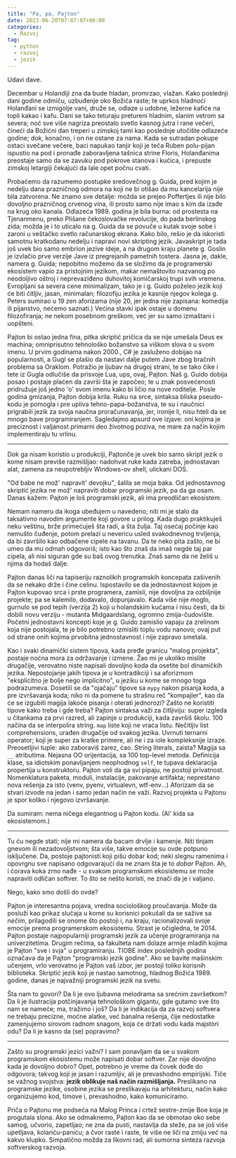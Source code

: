 ```yaml
---
title: "Pa, pa, Pajton"
date: 2023-06-20T07:07:07+00:00
categories:
  - Razvoj
tag:
  - python
  - razvoj
  - jezik
---
```


Udavi dave.

<!--more-->

Decembar u Holandiji zna da bude hladan, promrzao, vlažan. Kako poslednji dani godine odmiču, uzbuđenje oko Božića raste; te uprkos hladnoći Holanđani se izmigolje vani, druže se, odlaze u udobne, ležerne kafiće na topli kakao i kafu. Dani se tako teturaju pretureni hladnim, slanim vetrom sa severa; noć sve više nagriza preostalo svetlo kasnog jutra i rane večeri, čineći da Božićni dan treperi u zimskoj tami kao poslednje utočište odlazeće godine; dok, konačno, i on ne ostane za nama. Kada se sutradan pokupe ostaci svečane večere, baci napukao tanjir koji je teča Ruben polu-pijan ispustio na pod i pronađe zaboravljena tašnica strine Floris, Holanđanima preostaje samo da se zavuku pod pokrove stanova i kućica, i prepuste zimskoj letargiji čekajući da lale opet počnu cvati.

Probaćemo da razumemo postupke sredovečnog g. Guida, pred kojim je nedelju dana prazničnog odmora na koji ne bi otišao da mu kancelarija nije bila zatvorena. Ne znamo sve detalje: možda se prejeo Poffertjes ili nije bilo dovoljno prazničnog crvenog vina, ili prosto samo nije imao s kim da izađe na krug oko kanala. Odlazeća 1989. godina je bila burna: od prostesta na Tjenanmenu, preko Plišane čekoslovačke revolucije, do pada berlinskog zida; možda je i to uticalo na g. Guida da se povuče u kutak svoje sobe i zaroni u veštačko svetlo računarskog ekrana. Kako bilo, rešio je da iskoristi samotnu kratkodanu nedelju i napravi novi skripting jezik. Javaskript je tada još uvek bio samo embrion jezive ideje, a na drugom kraju planete g. Goslin je izvlačio prve verzije Jave iz pregrejanih pametnih tostera. Jasna je, dakle, namera g. Guida; nepobitno možemo da se složimo da je programerski ekosistem vapio za pristojnim jezikom, makar nemaštovito nazvanog po neodoljivo oštroj i neprevaziđeno duhovitoj komičarskoj trupi svih vremena. Evropljani sa severa cene minimalizam, tako je i g. Guido poželeo jezik koji će biti čitljiv, jasan, minimalan; filozofiju jezika je kasnije njegov kolega g. Peters sumirao u 19 zen aforizama (nije 20, jer jedna nije zapisana: komedija ili pijanstvo, nećemo saznati.) Većina stavki ipak ostaje u domenu filozofiranja; ne nekom posebnom greškom, već jer su samo izmaštani i uopšteni.

Pajton bi ostao jedna fina, pitka skriptić pričica da se nije umešala Deus ex machina; omniprisutno tehnološko božanstvo sa viškom slova `O` u svom imenu. U prvim godinama nakon 2000., C# je zasluženo dobijao na popularnosti, a Gugl se plašio da nastavi dalje putem Jave zbog bračnih problema sa Oraklom. Potražio je ljubav na drugoj strani, te se tako čike i tete iz Gugla odlučiše da prisvoje Lua, ups, ovaj, Pajton. Naš g. Guido dobija posao i postaje plaćen da završi šta je započeo; te u znak posvećenosti pridružuje još jedno 'o' svom imenu kako bi ličio na nove roditelje. Posle godina gmizanja, Pajton dobija krila. Ruku na srce, sintaksa bliska pseudo-kodu je pomogla i pre upliva tehno-papa-božanstva, te su i naučnici prigrabili jezik za svoja naučna proračunavanja, jer, ironije li, nisu hteli da se mnogo bave programiranjem. Sagledajmo apsurd ove izjave: oni kojima je preciznost i valjanost primarni deo životnog poziva, ne mare za način kojim implementiraju tu vrlinu.

----

Dok ga nisam koristio u produkciji, Pajtonče je uvek bio samo skript jezik o kome nisam previše razmišljao: nadohvat ruke kada zatreba, jednostavan alat, zamena za neupotrebljiv Windows-ov shell, ulickani DOS.

"Od babe ne mož' napravit' devojku", šalila se moja baka. Od jednostavnog skriptić jezika ne mož' napraviti dobar programski jezik, pa da ga osam. Danas kažem: Pajton je loš programski jezik, ali ima preodličan ekosistem.

Nemam nameru da ikoga ubeđujem u navedeno; niti mi je stalo da taksativno navodim argumente koji govore u prilog. Kada dugo praktikuješ neku veštinu, brže primećuješ šta radi, a šta žulja. Taj osećaj počinje kao nemušto čuđenje, potom prelazi u nevericu usled svakodnevnog trvljenja, da bi završilo kao odbačene cipele na tavanu. Da te neko pita zašto, ne bi umeo da mu odmah odgovoriš; isto kao što znaš da imaš negde taj par cipela, ali nisi siguran gde su baš ovog trenutka. Znaš samo da ne želiš u njima da hodaš dalje.

Pajton danas liči na tapiseriju raznolikih programskih koncepata zašivenih da se nekako drže i čine celinu. Ispostavilo se da jednostavnost kojom je Pajton kupovao srca i prste programera, zamisli, nije dovoljna za ozbiljnije projekte; pa se kalemilo, dodavalo, dopunjavalo. Kada više nije moglo, gurnulo se pod tepih (verzija 2) koji u holandskim kućama i nisu česti, da bi dobili novu verziju - mutanta Midgaardslang, ogromno zmija-čudovište. Početni jednostavni koncepti koje je g. Guido zamislio vapaju za zrelinom koja nije postojala, te je bilo potrebno izmisliti toplu vodu nanovo; ovaj put od strane onih kojima prvobitna jednostavnost i nije zapravo smetala.

Kao i svaki dinamički sistem tipova, kada pređe granicu "malog projekta", postaje noćna mora za održavanje i izmene. Žao mi je ukoliko mislite drugačije, verovatno niste napisali dovoljno koda da osetite bol dinamičkih jezika. Nepostojanje jakih tipova  je u kontradikciji i sa aforizmom "eksplicitno je bolje nego implicitno", u jeziku u kome se mnogo toga podrazumeva. Dosetili se da "ojačaju" tipove sa `mypy` nakon pisanja koda, a pre izvršavanja koda; niko ni da pomene tu strašnu reč "kompajler", kao da će se izgubiti magija lakoće pisanja i oterati jednorozi? Zašto ne koristiti tipove kako treba i gde treba? Pajton sintaksa važi za čitljiviju: super izgleda u čitankama za prvi razred, ali zapinje u produkciji, kada završiš školu. 100 načina da se interpolira string. `map` liste koji ne vraća listu. Nečitljiv list comprehensions, urađen drugačije od svakog jezika. Uvrnuti ternarni operator; koji je super za kratke primere, ali ne i za iole kompleksnije izraze. Preosetljivi tuple: ako zaboraviš zarez, ćao. String literals, zaista? Magija sa `__` atributima. Nejasna OO orijentacija, sa 100 top-level metoda. Definicija klase, sa idiotskim ponavljanjem neophodnog `self`, te tupava deklaracija propertija u konstruktoru. Pajton voli da ga svi pipaju, ne postoji privatnost. Nomenklatura paketa, moduli, instalacije, pakovanje artifakta; neprestano nova rešenja za isto (venv, pyenv, virtualevn, wtf-env...) Aforizam da se stvari izvode na jedan i samo jedan način ne važi. Razvoj projekta u Pajtonu je spor koliko i njegovo izvršavanje.

Da sumiram: nema ničega elegantnog u Pajton kodu. (Al' kida sa ekosistemom.)

----

Tu ću negde stati; nije mi namera da bacam drvlje i kamenje.  Niti tinjam gnevom ili nezadovoljstvom; šta više, takve emocije su ovde potpuno isključene. Da, postoje pajtonisti koji pišu dobar kod; neki slegnu ramenima i opovrgnu sve napisano odgovarajući da ne znam šta je to _dobar_ Pajton. Ah, i ćorava koka zrno nađe - u svakom programskom ekosistemu se može napraviti odličan softver. To što se nešto koristi, ne znači da je i valjano.

Nego, kako smo došli do ovde?

Pajton je interesantna pojava, vredna sociološkog proučavanja. Može da posluži kao prikaz slučaja u kome su korisnici pokušali da se sažive sa _nečim_, prilagodili se onome što postoji i, na kraju, racionalizovali svoje emocije prema programerskom ekosistemu. Strast je očigledna, te 2014. Pajton postaje najpopularniji programski jezik za učenje programiranja na univerzitetima. Drugim rečima, sa fakulteta nam dolaze armije mladih kojima je Pajton "sve i svja" u programiranju. TIOBE index poslednjih godina označava da je Pajton "programski jezik godine". Ako se bavite mašinskim učenjem, vrlo verovatno je Pajton vaš izbor, jer postoji toliko korisnih biblioteka. Skriptić jezik koji je nastao samotnog, hladnog Božića 1989. godine, danas je najvažniji programski jezik na svetu.

Šta nam to govori? Da li je ovo ljubavna melodrama sa srećnim završetkom? Da li je ilustracija potčinjavanja tehnološkom gigantu, gde gutamo sve što nam se nameće; ma, tražimo i još? Da li je indikacija da za razvoj softvera ne trebaju precizne, moćne alatke, već banalna rešenja, čije nedostatke zamenjujemo sirovom radnom snagom, koja će držati vodu kada majstori odu? Da li je kasno da (se) popravimo?

----

Zašto su programski jezici važni? I sam ponavljam da se u svakom programskom ekosistemu može napisati dobar softver. Zar nije dovoljno kada je dovoljno dobro? Opet, potrebno je vreme da čovek dođe do odgovora; takvog koji je jasan i razumljiv, ali je prevashodno empirijski. Tiče se važnog svojstva: **jezik oblikuje naš način razmišljanja.** Preslikano na programske jezike, osobine jezika se preslikavaju na arhitekturu, način kako organizujemo kod, timove i, prevashodno, kako komuniciramo.

Priča o Pajtonu me podseća na Malog Princa i crtež sestre-zmije Boe koja je progutala slona. Ako se odmaknemo, Pajton kao da se obmotao oko sebe samog, učvorio, zapetljao; ne zna da pusti, nastavlja da steže, pa se još više upetljava, kolariću-paniću; a čvor raste i raste, te više ne liči na zmiju već na kakvo klupko. Simpatično možda za likovni rad, ali sumorna sinteza razvoja softverskog razvoja.